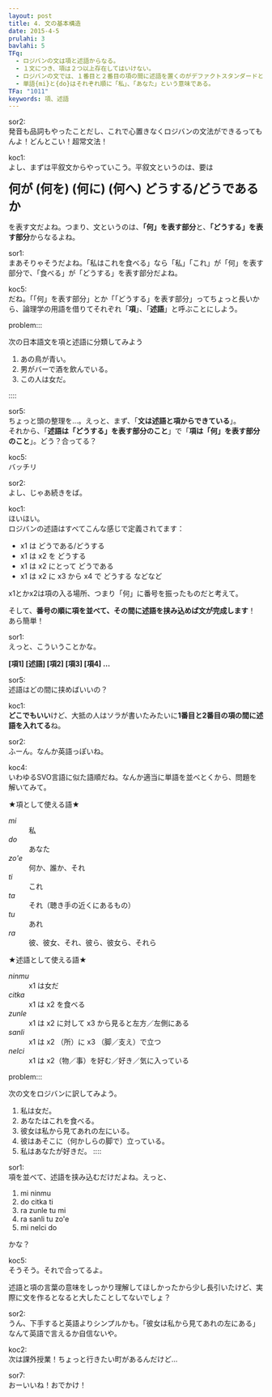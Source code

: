 ```yaml
---
layout: post
title: 4. 文の基本構造
date: 2015-4-5
prulahi: 3
bavlahi: 5
TFq:
  - ロジバンの文は項と述語からなる。
  - １文につき、項は２つ以上存在してはいけない。
  - ロジバンの文では、１番目と２番目の項の間に述語を置くのがデファクトスタンダードとなっている。
  - 単語{mi}と{do}はそれぞれ順に「私」、「あなた」という意味である。
TFa: "1011"
keywords: 項、述語
---
```


sor2:  
発音も品詞もやったことだし、これで心置きなくロジバンの文法ができるってもんよ！どんとこい！超常文法！

koc1:  
よし、まずは平叙文からやっていこう。平叙文というのは、要は

**<font size="+2">何が (何を) (何に) (何へ) どうする/どうであるか</font>**

を表す文だよね。つまり、文というのは、**「何」を表す部分**と、**「どうする」を表す部分**からなるよね。

sor1:  
まあそりゃそうだよね。「私はこれを食べる」なら「私」「これ」が「何」を表す部分で、「食べる」が「どうする」を表す部分だよね。

koc5:  
だね。「「何」を表す部分」とか「「どうする」を表す部分」ってちょっと長いから、論理学の用語を借りてそれぞれ「**項**」、「**述語**」と呼ぶことにしよう。

problem:::

次の日本語文を項と述語に分類してみよう
<ol>
<li >あの鳥が青い。</li>
<li >男がバーで酒を飲んでいる。</li>
<li >この人は女だ。</li>
</ol>
::::


sor5:  
ちょっと頭の整理を...。えっと、まず、「**文は述語と項からできている**」。  
それから、「**述語は「どうする」を表す部分のこと**」で「**項は「何」を表す部分のこと**」。どう？合ってる？

koc5:  
バッチリ

sor2:  
よし、じゃあ続きをば。

koc1:  
ほいほい。    
ロジバンの述語はすべてこんな感じで定義されてます：

- x1 は どうである/どうする
- x1 は x2 を どうする
- x1 は x2 にとって どうである
- x1 は x2 に x3 から x4 で どうする
などなど

x1とかx2は項の入る場所、つまり「何」に番号を振ったものだと考えて。

そして、**番号の順に項を並べて、その間に述語を挟み込めば文が完成します**！ あら簡単！

sor1:  
えっと、こういうことかな。

**[項1] [述語] [項2] [項3] [項4] …**

sor5:  
述語はどの間に挟めばいいの？

koc1:  
**どこでもいい**けど、大抵の人はソラが書いたみたいに**1番目と2番目の項の間に述語を入れてる**ね。

sor2:  
ふーん。なんか英語っぽいね。

koc4:  
いわゆるSVO言語に似た語順だね。なんか適当に単語を並べとくから、問題を解いてみて。


★項として使える語★

<dl class="box valsi">
<dt><dfn>mi</dfn></dt>
<dd >私</dd>
<dt><dfn>do</dfn></dt>
<dd >あなた</dd>
<dt><dfn>zo'e</dfn></dt>
<dd >何か、誰か、それ</dd>
<dt><dfn>ti</dfn></dt>
<dd >これ</dd>
<dt><dfn>ta</dfn></dt>
<dd >それ（聴き手の近くにあるもの）</dd>
<dt><dfn>tu</dfn></dt>
<dd >あれ</dd>
<dt><dfn>ra</dfn></dt>
<dd >彼、彼女、それ、彼ら、彼女ら、それら</dd>
</dl>


★述語として使える語★

<dl class="box valsi">
<dt><dfn>ninmu</dfn></dt>
<dd >x1 は女だ</dd>
<dt><dfn>citka</dfn></dt>
<dd >x1 は x2 を食べる</dd>
<dt><dfn>zunle</dfn></dt>
<dd >x1 は x2 に対して x3 から見ると左方／左側にある</dd>
<dt><dfn>sanli</dfn></dt>
<dd >x1 は x2 （所）に x3 （脚／支え）で立つ</dd>
<dt><dfn>nelci</dfn></dt>
<dd >x1 は x2（物／事）を好む／好き／気に入っている</dd>
</dl>

problem:::

次の文をロジバンに訳してみよう。

1. 私は女だ。
2. あなたはこれを食べる。
3. 彼女は私から見てあれの左にいる。
4. 彼はあそこに（何かしらの脚で）立っている。
5. 私はあなたが好きだ。
::::

sor1:  
項を並べて、述語を挟み込むだけだよね。えっと、

1. mi ninmu
2. do citka ti
3. ra zunle tu mi
4. ra sanli tu zo'e
5. mi nelci do

かな？


koc5:  
そうそう。それで合ってるよ。

述語と項の言葉の意味をしっかり理解してほしかったから少し長引いたけど、実際に文を作るとなると大したことしてないでしょ？

sor2:  
うん、下手すると英語よりシンプルかも。「彼女は私から見てあれの左にある」なんて英語で言えるか自信ないや。

koc2:  
次は課外授業！ちょっと行きたい町があるんだけど...

sor7:  
おーいいね！おでかけ！